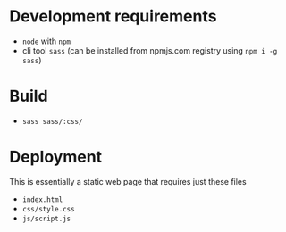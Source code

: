 # Development requirements
- `node` with `npm`
- cli tool `sass` (can be installed from npmjs.com registry using `npm i -g sass`)

# Build
- `sass sass/:css/`

# Deployment
This is essentially a static web page that requires just these files
- `index.html`
- `css/style.css`
- `js/script.js`
